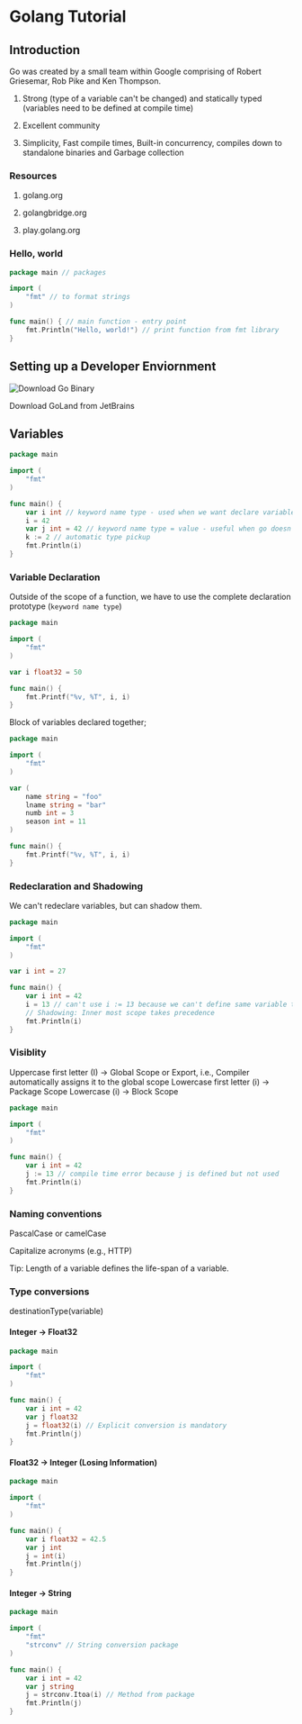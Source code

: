 # Golang Tutorial

## Introduction

Go was created by a small team within Google comprising of Robert Griesemar, Rob Pike and Ken Thompson.

1. Strong (type of a variable can't be changed) and statically typed (variables need to be defined at compile time)

2. Excellent community

3. Simplicity, Fast compile times, Built-in concurrency, compiles down to standalone binaries and Garbage collection

### Resources

1. golang.org

2. golangbridge.org

3. play.golang.org

### Hello, world

```go
package main // packages

import (
    "fmt" // to format strings
)

func main() { // main function - entry point
    fmt.Println("Hello, world!") // print function from fmt library
}
```

## Setting up a Developer Enviornment

![Download Go Binary](https://golang.org/dl/)

Download GoLand from JetBrains

## Variables

```go
package main

import (
    "fmt"
)

func main() {
    var i int // keyword name type - used when we want declare variable but not use it yet
    i = 42
    var j int = 42 // keyword name type = value - useful when go doesn't have enough enough to automatically pickup type of a variable, e.g sometimes we want to use it as a float and not as an integer
    k := 2 // automatic type pickup
    fmt.Println(i)
}
```

### Variable Declaration

Outside of the scope of a function, we have to use the complete declaration prototype (`keyword name type`)

```go
package main

import (
    "fmt"
)

var i float32 = 50

func main() {
    fmt.Printf("%v, %T", i, i)
}
```

Block of variables declared together;

```go
package main

import (
    "fmt"
)

var (
    name string = "foo"
    lname string = "bar"
    numb int = 3
    season int = 11
)

func main() {
    fmt.Printf("%v, %T", i, i)
}
```

### Redeclaration and Shadowing

We can't redeclare variables, but can shadow them.

```go
package main

import (
    "fmt"
)

var i int = 27

func main() {
    var i int = 42
    i = 13 // can't use i := 13 because we can't define same variable twice within the same scope
    // Shadowing: Inner most scope takes precedence
    fmt.Println(i)
}
```

### Visiblity

Uppercase first letter (I) -> Global Scope or Export, i.e., Compiler automatically assigns it to the global scope
Lowercase first letter (i) -> Package Scope
Lowercase (i) -> Block Scope

```go
package main

import (
    "fmt"
)

func main() {
    var i int = 42
    j := 13 // compile time error because j is defined but not used
    fmt.Println(i)
}
```

### Naming conventions

PascalCase or camelCase

Capitalize acronyms (e.g., HTTP)

Tip: Length of a variable defines the life-span of a variable.

### Type conversions

destinationType(variable)

#### Integer -> Float32

```go
package main

import (
    "fmt"
)

func main() {
    var i int = 42
    var j float32
    j = float32(i) // Explicit conversion is mandatory
    fmt.Println(j)
}
```

#### Float32 -> Integer (Losing Information)

```go
package main

import (
    "fmt"
)

func main() {
    var i float32 = 42.5
    var j int
    j = int(i)
    fmt.Println(j)
}
```

#### Integer -> String

```go
package main

import (
    "fmt"
    "strconv" // String conversion package
)

func main() {
    var i int = 42
    var j string
    j = strconv.Itoa(i) // Method from package
    fmt.Println(j)
}
```
